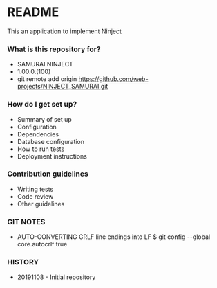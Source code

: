 # README #

This an application to implement Ninject

### What is this repository for? ###

* SAMURAI NINJECT
* 1.00.0.(100)
* git remote add origin https://github.com/web-projects/NINJECT_SAMURAI.git

### How do I get set up? ###

* Summary of set up
* Configuration
* Dependencies
* Database configuration
* How to run tests
* Deployment instructions

### Contribution guidelines ###

* Writing tests
* Code review
* Other guidelines

### GIT NOTES ###

*  AUTO-CONVERTING CRLF line endings into LF
   $ git config --global core.autocrlf true
   
### HISTORY ###

* 20191108 - Initial repository
